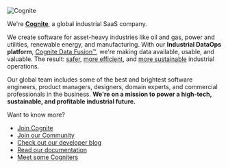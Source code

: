 ![Cognite](https://f.hubspotusercontent10.net/hubfs/6407318/Background_01.png)

We're **[Cognite](https://www.cognite.com/en/)**, a global industrial SaaS company.

We create software for asset-heavy industries like oil and gas, power and utilities, renewable energy, and manufacturing. With our **Industrial DataOps platform**, [Cognite Data Fusion™](https://www.cognite.com/en/product/cognite_data_fusion_industrial_dataops_platform), we're making data available, usable, and valuable. The result: [safer](https://www.cognite.com/customers_stories/dataops-oilgas-improving-vessel-crew-safety), [more efficient](https://www.cognite.com/en/customers_stories/dataops-power-utilities-power-system-analysis), and [more sustainable](https://www.cognite.com/en/customers_stories/dataops-oil-gas-reducing-co2-emissions) industrial operations.

Our global team includes some of the best and brightest software engineers, product managers, designers, domain experts, and commercial professionals in the business. **We're on a mission to power a high-tech, sustainable, and profitable industrial future.**

Want to know more?
* [Join Cognite](https://www.cognite.com/company/careers)
* [Join our Community](https://hub.cognite.com/)
* [Check out our developer blog](https://medium.com/cognite)
* [Read our documentation](https://docs.cognite.com/)
* [Meet some Cogniters](https://www.cognite.com/en/blog/tag/employee-stories)

